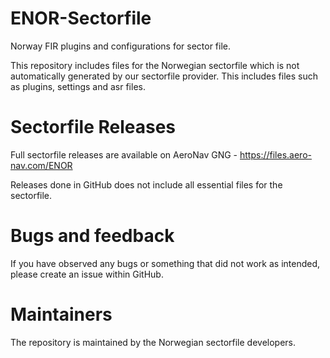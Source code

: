 # ENOR-Sectorfile
Norway FIR plugins and configurations for sector file.

This repository includes files for the Norwegian sectorfile which is not automatically generated by our sectorfile provider.
This includes files such as plugins, settings and asr files.

# Sectorfile Releases
Full sectorfile releases are available on AeroNav GNG - https://files.aero-nav.com/ENOR

Releases done in GitHub does not include all essential files for the sectorfile.

# Bugs and feedback
If you have observed any bugs or something that did not work as intended, please create an issue within GitHub.

# Maintainers
The repository is maintained by the Norwegian sectorfile developers.
